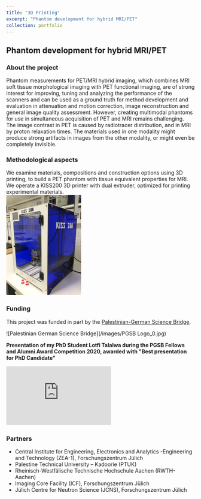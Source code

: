 ```yaml
---
title: "3D Printing"
excerpt: "Phantom development for hybrid MRI/PET"
collection: portfolio
---
```


## Phantom development for hybrid MRI/PET


### About the project
Phantom measurements for PET/MRI hybrid imaging, which combines MRI soft tissue morphological imaging with PET functional imaging, are of strong interest for improving, tuning and analyzing the performance of the scanners and can be used as a ground truth for method development and evaluation in attenuation and motion correction, image reconstruction and general image quality assessment. However, creating multimodal phantoms for use in simultaneous acquisition of PET and MRI remains challenging. The image contrast in PET is caused by radiotracer distribution, and in MRI by proton relaxation times. The materials used in one modality might produce strong artifacts in images from the other modality, or might even be completely invisible.

### Methodological aspects
We examine materials, compositions and construction options using 3D printing, to build a PET phantom with tissue equivalent properties for MRI. We operate a KISS200 3D printer with dual extruder, optimized for printing experimental materials. 
 <br/><img src='/images/Kiss200.jpg' width='200'>
 
### Funding
This project was funded in part by the [Palestinian-German Science Bridge](https://www.palast.ps/en/what-we-do/science-bridges/pgsb).

![Palestinian German Science Bridge](/images/PGSB Logo_0.jpg)

**Presentation of my PhD Student Lotfi Talalwa during the PGSB Fellows and Alumni Award Competition 2020, awarded with "Best presentation for PhD Candidate"**
<iframe width="280" height="157" src="https://www.youtube.com/embed/q94ewOgIgXw" title="YouTube video player" frameborder="0" allow="accelerometer; autoplay; clipboard-write; encrypted-media; gyroscope; picture-in-picture" allowfullscreen></iframe>

### Partners
* Central Institute for Engineering, Electronics and Analytics -Engineering and Technology (ZEA-1), Forschungszentrum Jülich
* Palestine Technical University – Kadoorie (PTUK)
* Rheinisch-Westfälische Technische Hochschule Aachen (RWTH-Aachen)
* Imaging Core Facility (ICF), Forschungszentrum Jülich
* Jülich Centre for Neutron Science (JCNS), Forschungszentrum Jülich